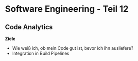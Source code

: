 # Software Engineering - Teil 12

## Code Analytics

**Ziele**

* Wie weiß ich, ob mein Code gut ist, bevor ich ihn ausliefere?
* Integration in Build Pipelines

